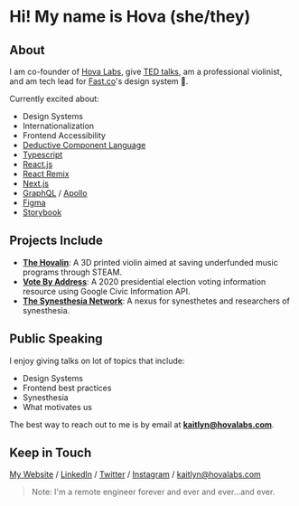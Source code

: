 # Hi! My name is Hova (she/they)

## About
I am co-founder of [Hova Labs](https://www.hovalabs.com/), give [TED talks](https://www.tedmed.com/speakers/show?id=619749), am a professional violinist, and am tech lead for [Fast.co](https://www.fast.co/)'s design system 🚀.

Currently excited about:
- Design Systems
- Internationalization
- Frontend Accessibility
- [Deductive Component Language](https://www.hovalabs.com/blog/deductive-component-language/)
- [Typescript](https://www.typescriptlang.org/)
- [React.js](https://reactjs.org/)
- [React Remix](https://remix.run/)
- [Next.js](https://nextjs.org/)
- [GraphQL](https://graphql.org/)  /  [Apollo](https://www.apollographql.com/)
- [Figma](figma.com)
- [Storybook](https://storybook.js.org/)

## Projects Include
- **[The Hovalin](https://www.hovalabs.com/hovalin)**: A 3D printed violin aimed at saving underfunded music programs through STEAM.
- **[Vote By Address](https://www.votebyaddress.com/)**: A 2020 presidential election voting information resource using Google Civic Information API.
- **[The Synesthesia Network](http://www.thesynesthesianetwork.com/)**: A nexus for synesthetes and researchers of synesthesia.

## Public Speaking
I enjoy giving talks on lot of topics that include:
- Design Systems
- Frontend best practices
- Synesthesia
- What motivates us

The best way to reach out to me is by email at **kaitlyn@hovalabs.com**.

## Keep in Touch

[My Website](https://www.kaitlynhova.com/)  /  [LinkedIn](https://www.linkedin.com/in/kaitlynhova/)  /  [Twitter](https://twitter.com/KaitlynHova)  /  [Instagram](https://www.instagram.com/kaitlynhova/?hl=en) / kaitlyn@hovalabs.com

> Note: I'm a remote engineer forever and ever and ever...and ever.
